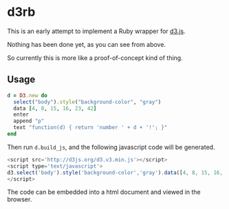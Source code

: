 d3rb
====
This is an early attempt to implement a Ruby wrapper for [d3.js](http://d3js.org/).

Nothing has been done yet, as you can see from above.

So currently this is more like a proof-of-concept kind of thing.

Usage
-----
```ruby
d = D3.new do
  select("body").style("background-color", "gray")
  data [4, 8, 15, 16, 23, 42]
  enter
  append "p"
  text "function(d) { return 'number ' + d + '!'; }"
end
```

Then run `d.build_js`, and the following javascript code will be generated.

```javascript
<script src='http://d3js.org/d3.v3.min.js'></script>
<script type='text/javascript'>
d3.select('body').style('background-color','gray').data([4, 8, 15, 16, 23, 42]).enter().append('p').text(function(d) { return 'number ' + d + '!'; })
</script>
```

The code can be embedded into a html document and viewed in the browser.